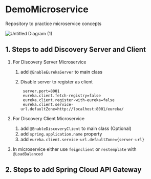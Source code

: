 # DemoMicroservice
Repository to practice microservice concepts

![Untitled Diagram (1)](https://user-images.githubusercontent.com/67855380/169911609-858e01cd-cafa-4503-88a2-343a154dcb7c.jpg)

## 1. Steps to add Discovery Server and Client  
1. For Discovery Server Microservice   	
	1. add `@EnableEurekaServer` to main class
	2. Disable server to register as client
	
			server.port=8001  
			eureka.client.fetch-registry=false 
			eureka.client.register-with-eureka=false  
			eureka.client.service-url.defaultZone=http://localhost:8001/eureka/   
			
2. For Discovery Client Microservice  	
	1. add `@EnableDiscoveryClient` to main class (Optional)   
	2. add `spring.application.name` property
	3. add `eureka.client.service-url.defaultZone={server-url}`   
    
3. In microservice either use `feignclient` or `restemplate` with `@LoadBalanced` 
  
## 2. Steps to add Spring Cloud API Gateway 
